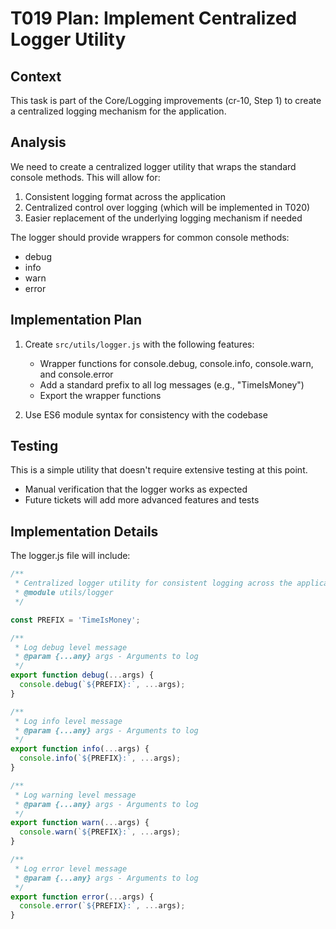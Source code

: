 # T019 Plan: Implement Centralized Logger Utility

## Context
This task is part of the Core/Logging improvements (cr-10, Step 1) to create a centralized logging mechanism for the application.

## Analysis
We need to create a centralized logger utility that wraps the standard console methods. This will allow for:
1. Consistent logging format across the application
2. Centralized control over logging (which will be implemented in T020)
3. Easier replacement of the underlying logging mechanism if needed

The logger should provide wrappers for common console methods:
- debug
- info
- warn
- error

## Implementation Plan
1. Create `src/utils/logger.js` with the following features:
   - Wrapper functions for console.debug, console.info, console.warn, and console.error
   - Add a standard prefix to all log messages (e.g., "TimeIsMoney")
   - Export the wrapper functions

2. Use ES6 module syntax for consistency with the codebase

## Testing
This is a simple utility that doesn't require extensive testing at this point. 
- Manual verification that the logger works as expected
- Future tickets will add more advanced features and tests

## Implementation Details
The logger.js file will include:
```javascript
/**
 * Centralized logger utility for consistent logging across the application
 * @module utils/logger
 */

const PREFIX = 'TimeIsMoney';

/**
 * Log debug level message
 * @param {...any} args - Arguments to log
 */
export function debug(...args) {
  console.debug(`${PREFIX}:`, ...args);
}

/**
 * Log info level message
 * @param {...any} args - Arguments to log
 */
export function info(...args) {
  console.info(`${PREFIX}:`, ...args);
}

/**
 * Log warning level message
 * @param {...any} args - Arguments to log
 */
export function warn(...args) {
  console.warn(`${PREFIX}:`, ...args);
}

/**
 * Log error level message
 * @param {...any} args - Arguments to log
 */
export function error(...args) {
  console.error(`${PREFIX}:`, ...args);
}
```